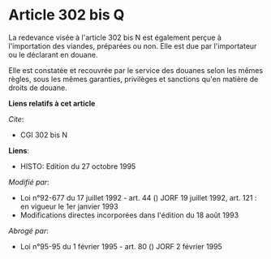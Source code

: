 # Article 302 bis Q

La redevance visée à l'article 302 bis N est également perçue à l'importation des viandes, préparées ou non. Elle est due par
l'importateur ou le déclarant en douane.

Elle est constatée et recouvrée par le service des douanes selon les mêmes règles, sous les mêmes garanties, privilèges et
sanctions qu'en matière de droits de douane.

**Liens relatifs à cet article**

_Cite_:

  - CGI 302 bis N

**Liens**:

  - HISTO: Edition du 27 octobre 1995

_Modifié par_:

  - Loi n°92-677 du 17 juillet 1992 - art. 44 () JORF 19 juillet 1992, art. 121 : en vigueur le 1er janvier 1993
  - Modifications directes incorporées dans l'édition du 18 août 1993

_Abrogé par_:

  - Loi n°95-95 du 1 février 1995 - art. 80 () JORF 2 février 1995
